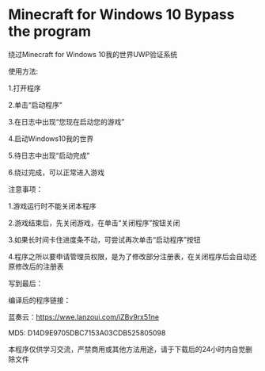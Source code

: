 # Minecraft for Windows 10 Bypass the program
绕过Minecraft for Windows 10我的世界UWP验证系统

使用方法:

  1.打开程序
  
  2.单击“启动程序”
  
  3.在日志中出现“您现在启动您的游戏”
  
  4.启动Windows10我的世界
  
  5.待日志中出现“启动完成”
  
  6.绕过完成，可以正常进入游戏
  
  
注意事项：

  1.游戏运行时不能关闭本程序
  
  2.游戏结束后，先关闭游戏，在单击“关闭程序”按钮关闭
  
  3.如果长时间卡住进度条不动，可尝试再次单击“启动程序”按钮
  
  4.程序之所以要申请管理员权限，是为了修改部分注册表，在关闭程序后会自动还原修改后的注册表
  
写到最后：

编译后的程序链接：

蓝奏云：https://wwe.lanzoui.com/iZBv9rx51ne

MD5: D14D9E9705DBC7153A03CDB525805098

本程序仅供学习交流，严禁商用或其他方法用途，请于下载后的24小时内自觉删除文件
